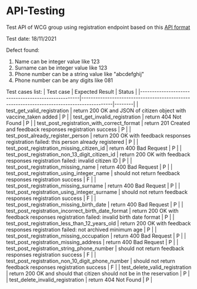 # API-Testing

Test API of WCG group using registration endpoint based on this [API format](https://wcg-apis.herokuapp.com/document/registration)

Test date: 18/11/2021

Defect found:

1. Name can be integer value  like 123
2. Surname can be integer value  like 123
3. Phone number can be a string value like "abcdefghij"
4. Phone number can be any digits like 081

Test cases list:
| Test case                                          | Expected Result                                                                           | Status |
|----------------------------------------------------|-------------------------------------------------------------------------------------------|--------|
| test_get_valid_registration                        | return 200 OK and JSON of citizen object with vaccine_taken added                         |    P   |
| test_get_invalid_registration                      | return 404 Not Found                                                                      |    P   |
| test_post_registration_with_correct_format         | return 201 Created and feedback responses registration success                            |    P   |
| test_post_already_register_person                  | return 200 OK with feedback responses registration failed: this person already registered |    P   |
| test_post_registration_missing_citizen_id          | return 400 Bad Request                                                                    |    P   |
| test_post_registration_non_13_digit_citizen_id     | return 200 OK with feedback responses registration failed: invalid citizen ID             |    P   |
| test_post_registration_missing_name                | return 400 Bad Request                                                                    |    P   |
| test_post_registration_using_integer_name          | should not return feedback responses registration success                                 |    F   |
| test_post_registration_missing_surname             | return 400 Bad Request                                                                    |    P   |
| test_post_registration_using_integer_surname       | should not return feedback responses registration success                                 |    F   |
| test_post_registration_missing_birth_date          | return 400 Bad Request                                                                    |    P   |
| test_post_registration_incorrect_birth_date_format | return 200 OK with feedback responses registration failed: invalid birth date format      |    P   |
| test_post_registration_less_than_12_years_old      | return 200 OK with feedback responses registration failed: not archived minimum age       |    P   |
| test_post_registration_missing_occupation          | return 400 Bad Request                                                                    |    P   |
| test_post_registration_missing_address             | return 400 Bad Request                                                                    |    P   |
| test_post_registration_string_phone_number         | should not return feedback responses registration success                                 |    F   |
| test_post_registration_non_10_digit_phone_number   | should not return feedback responses registration success                                 |    F   |
| test_delete_valid_registration                     | return 200 OK and should that citizen should not be in the reservation                    |    P   |
| test_delete_invalid_registration                   | return 404 Not Found                                                                      |    P   |
